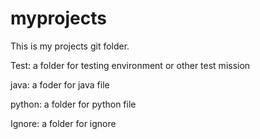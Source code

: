 # myprojects
This is my projects git folder.

Test:
  a folder for testing environment or other test mission

java:
  a foder for java file
  
python:
  a folder for python file

Ignore:
  a folder for ignore
